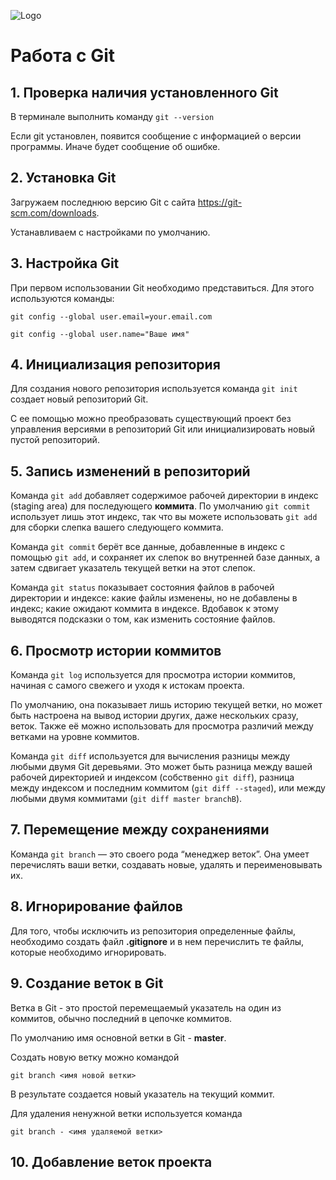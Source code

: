 ![Logo](Git-Logo-1788C.png)
# Работа с Git
## 1. Проверка наличия установленного Git
В терминале выполнить команду `git --version`

Если git установлен, появится сообщение с информацией о версии программы. Иначе будет сообщение об ошибке.

## 2. Установка Git
Загружаем последнюю версию Git с сайта https://git-scm.com/downloads.

Устанавливаем с настройками по умолчанию.

## 3. Настройка Git
При первом использовании Git необходимо представиться.
Для этого используются команды:

```
git config --global user.email=your.email.com

git config --global user.name="Ваше имя"
```
## 4. Инициализация репозитория
Для создания нового репозитория используется команда `git init` создает новый репозиторий Git. 

С ее помощью можно преобразовать существующий проект без управления версиями в репозиторий Git или инициализировать новый пустой репозиторий.
## 5. Запись изменений в репозиторий
Команда `git add` добавляет содержимое рабочей директории в индекс (staging area) для последующего **коммита**. По умолчанию `git commit` использует лишь этот индекс, так что вы можете использовать `git add` для сборки слепка вашего следующего коммита.

Команда `git commit` берёт все данные, добавленные в индекс с помощью `git add`, и сохраняет их слепок во внутренней базе данных, а затем сдвигает указатель текущей ветки на этот слепок.

Команда `git status` показывает состояния файлов в рабочей директории и индексе: какие файлы изменены, но не добавлены в индекс; какие ожидают коммита в индексе. Вдобавок к этому выводятся подсказки о том, как изменить состояние файлов.
## 6. Просмотр истории коммитов
Команда `git log` используется для просмотра истории коммитов, начиная с самого свежего и уходя к истокам проекта. 

По умолчанию, она показывает лишь историю текущей ветки, но может быть настроена на вывод истории других, даже нескольких сразу, веток. Также её можно использовать для просмотра различий между ветками на уровне коммитов.

Команда `git diff` используется для вычисления разницы между любыми двумя Git деревьями. Это может быть разница между вашей рабочей директорией и индексом (собственно `git diff`), разница между индексом и последним коммитом (`git diff --staged`), или между любыми двумя коммитами (`git diff master branchB`).
## 7. Перемещение между сохранениями
Команда `git branch` — это своего рода “менеджер веток”. Она умеет перечислять ваши ветки, создавать новые, удалять и переименовывать их.

## 8. Игнорирование файлов
Для того, чтобы исключить из репозитория определенные файлы, необходимо создать файл **.gitignore** и в нем перечислить те файлы, которые необходимо игнорировать.
## 9. Создание веток в Git
Ветка в Git - это простой перемещаемый указатель на один из коммитов, обычно последний в цепочке коммитов.

По умолчанию имя основной ветки в Git - **master**.

Создать новую ветку можно командой
```
git branch <имя новой ветки>
```
В результате создается новый указатель на текущий коммит.

Для удаления ненужной ветки используется команда
```
git branch - <имя удаляемой ветки>
```

## 10. Добавление веток проекта





